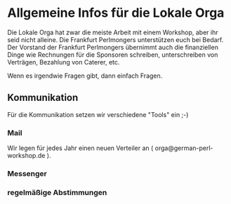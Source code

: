 # Allgemeine Infos für die Lokale Orga

Die Lokale Orga hat zwar die meiste Arbeit mit einem Workshop, aber ihr seid nicht alleine. Die Frankfurt 
Perlmongers unterstützen euch bei Bedarf. Der Vorstand der Frankfurt Perlmongers übernimmt auch die
finanziellen Dinge wie Rechnungen für die Sponsoren schreiben, unterschreiben von Verträgen, Bezahlung von
Caterer, etc.

Wenn es irgendwie Fragen gibt, dann einfach Fragen.

## Kommunikation

Für die Kommunikation setzen wir verschiedene "Tools" ein ;-)

### Mail

Wir legen für jedes Jahr einen neuen Verteiler an ( orga<jahr>@german-perl-workshop.de ).

### Messenger

### regelmäßige Abstimmungen
